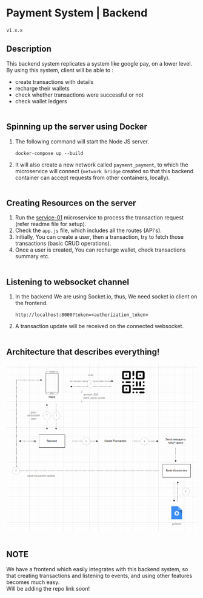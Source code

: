 # Payment System | Backend
`v1.x.x`

## Description

This backend system replicates a system like google pay, on a lower level.
By using this system, client will be able to :
- create transactions with details
- recharge their wallets
- check whether transactions were successful or not
- check wallet ledgers
<br></br>

## Spinning up the server using Docker
1. The following command will start the Node JS server.
    ```
    docker-compose up --build
    ```
2. It will also create a new network called `payment_payment`, to which the microservice will connect (`network bridge` created so that this backend container can accept requests from other containers, locally).
<br></br>

## Creating Resources on the server
1. Run the [service-01](https://github.com/hardikambati/transaction-service01) microservice to process the transaction request (refer readme file for setup).
2. Check the `app.js` file, which includes all the routes (API's).
3. Initially, You can create a user, then a transaction, try to fetch those transactions (basic CRUD operations).
4. Once a user is created, You can recharge wallet, check transactions summary etc. 
<br></br>

## Listening to websocket channel
1. In the backend We are using Socket.io, thus, We need socket io client on the frontend.
    ```
    http://localhost:8000?token=<authorization_token>
    ```
2. A transaction update will be received on the connected websocket.
<br></br>

## Architecture that describes everything!

![Architecture](utility/docs/images/architecture.png)
<br></br>

## NOTE
We have a frontend which easily integrates with this backend system, so that creating transactions and listening to events, and using other features becomes much easy.
<br/>
Will be adding the repo link soon!



